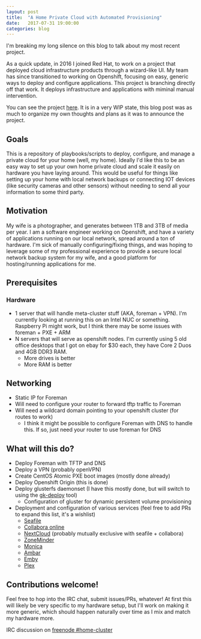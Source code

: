 ```yaml
---
layout: post
title:  "A Home Private Cloud with Automated Provisioning"
date:   2017-07-31 19:00:00
categories: blog
---
```


I'm breaking my long silence on this blog to talk about my most recent project.

As a quick update, in 2016 I joined Red Hat, to work on a project that deployed cloud infrastructure products through a wizard-like UI. My team has since transitioned to working on Openshift, focusing on easy, generic ways to deploy and configure applications. This project is branching directly off that work. It deploys infrastructure and applications with miminal manual intervention.

You can see the project [here](https://github.com/fabianvf/home-cluster). It is in a very WIP state, this blog post was as much to organize my own thoughts and plans as it was to announce the project.

## Goals
This is a repository of playbooks/scripts to deploy, configure, and manage a private cloud for your home (well, my home). Ideally I'd like this to be an easy way to set up your own home private cloud and scale it easily on hardware you have laying around. This would be useful for things like setting up your home with local network backups or connecting IOT devices (like security cameras and other sensors) without needing to send all your information to some third party.

## Motivation
My wife is a photographer, and generates between 1TB and 3TB of media per year. I am a software engineer working on Openshift, and have a variety of applications running on our local network, spread around a ton of hardware. I'm sick of manually configuring/fixing things, and was hoping to leverage some of my professional experience to provide a secure local network backup system for my wife, and a good platform for hosting/running applications for me.

## Prerequisites
### Hardware
- 1 server that will handle meta-cluster stuff (AKA, foreman + VPN). I'm currently looking at running this on an Intel NUC or something. Raspberry Pi might work, but I think there may be some issues with foreman + PXE + ARM
- N servers that will serve as openshift nodes. I'm currently using 5 old office desktops that I got on ebay for $30 each, they have Core 2 Duos and 4GB DDR3 RAM.
  - More drives is better
  - More RAM is better
  
## Networking
- Static IP for Foreman
- Will need to configure your router to forward tftp traffic to Foreman
- Will need a wildcard domain pointing to your openshift cluster (for routes to work)
  - I think it might be possible to configure Foreman with DNS to handle this. If so, just need your router to use foreman for DNS

## What will this do?
-  Deploy Foreman with TFTP and DNS
-  Deploy a VPN (probably openVPN)
- Create CentOS Atomic PXE boot images (mostly done already)
- Deploy Openshift Origin (this is done)
- Deploy glusterfs daemonset (I have this mostly done, but will switch to using the [gk-deploy](https://github.com/gluster/gluster-kubernetes) tool)
  - Configuration of gluster for dynamic persistent volume provisioning 
- Deployment and configuration of various services (feel free to add PRs to expand this list, it's a wishlist)
  -  [Seafile](https://www.seafile.com/en/home/)
  -  [Collabora online](https://www.collaboraoffice.com/)
  -  [NextCloud](https://nextcloud.com/) (probably mutually exclusive with seafile + collabora)
  -  [ZoneMinder](https://zoneminder.com/)
  -  [Monica](https://monicahq.com/)
  -  [Ambar](https://ambar.cloud/)
  -  [Emby](https://emby.media/)
  -  [Plex](https://www.plex.tv/)
  
  
## Contributions welcome!

Feel free to hop into the IRC chat, submit issues/PRs, whatever! At first this will likely be very specific to my hardware setup, but I'll work on making it more generic, which should happen naturally over time as I mix and match my hardware more. 
  
IRC discussion on [freenode #home-cluster](https://kiwiirc.com/client/irc.freenode.net/#home-cluster)
